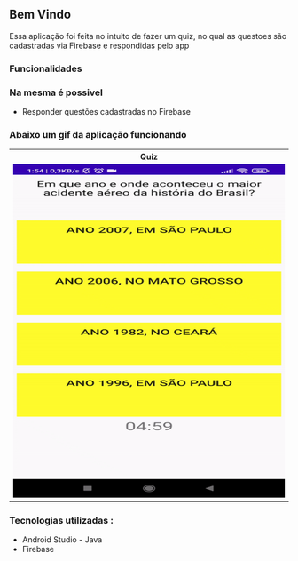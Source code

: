 ## Bem Vindo

Essa aplicação foi feita no intuito de fazer um quiz, no qual as questoes são cadastradas via Firebase e respondidas pelo app

### Funcionalidades

### Na mesma é possivel

- Responder questões cadastradas no Firebase

### Abaixo um gif da aplicação funcionando

<table>
<tbody>
<tr>
  <th>Quiz</th>
</tr>
<tr>
<td><img src="https://raw.githubusercontent.com/DaniloDev/quiz/quizFinalMODIFICADO/src/imgs/gitf1.gif?token=GHSAT0AAAAAABTIJL2E6A7XASFNK6N4YX5UYSWL5AQ?raw=true" height="600" width="1300" style="max-width:100%;">
</td>

</tr>
</tbody>
</table>

### Tecnologias utilizadas :
  - Android Studio - Java
  - Firebase



